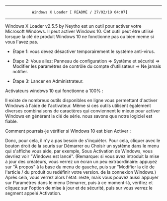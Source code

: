   -----------------------------------------------------------------------
                Windows X Loader [ README / 27/02/19 04:07]
  -----------------------------------------------------------------------

Windows X Loader v2.5.5 by Neytho est un outil pour activer votre
Microsoft Windows. Il peut activer Windows 10. Cet outil peut être
utilisé lorsque la clé de produit Windows 10 ne fonctionne pas ou bien
meme si vous l'avez pas.

-   Étape 1: vous devez désactiver temporairement le système anti-virus.

-   Étape 2: Vous allez: Panneau de configuration =\> Système et
    sécurité =\> Modifier les paramètres de contrôle du compte
    d'utilisateur =\> Ne jamais notifier.

-   Étape 3: Lancer en Administrateur.

Activateurs windows 10 qui fonctionne a 100% :

Il existe de nombreux outils disponibles en ligne vous permettant
d'activer Windows à l'aide de l'activateur. Même si ces outils utilisent
également diverses combinaisons de caractères qui conviennent le mieux
pour activer Windows en générant la clé de série. nous savons que notre
logiciel est fiable.

Comment pourrais-je vérifier si Windows 10 est bien Activer :

Donc, pour cela, il n'y a pas besoin de s'inquiéter. Pour cela, cliquer
avec le bouton droit de la souris sur Démarrer ou Choisir un système
dans le menu qui s'affiche vous aide, par exemple, Sous Activation de
Windows, vous devriez voir "Windows est lancé". (Remarque: si vous avez
introduit la mise à jour des créateurs, vous verrez un écran un peu
extraordinaire: appuyez sur "À propos" à la base du menu de gauche, puis
sur "Modifier la clé de l'article / du produit ou redéfinir votre
version. de la connexion Windows.) Après cela, vous verrez alors l'état:
reste, mais vous pouvez aussi appuyer sur Paramètres dans le menu
Démarrer, puis à ce moment-là, vérifiez et cliquez sur l'option de mise
à jour et de sécurité, puis sur vous verrez le segment appelé
Activation.
